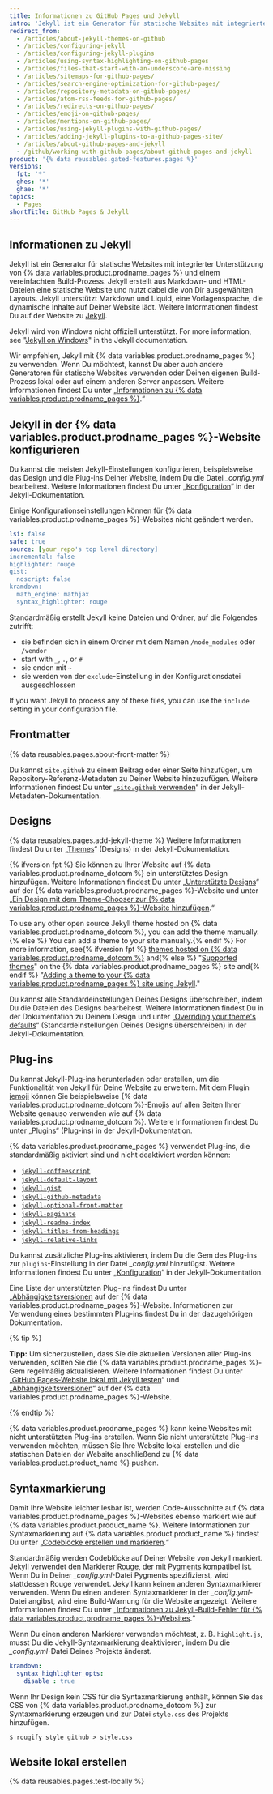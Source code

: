 ```yaml
---
title: Informationen zu GitHub Pages und Jekyll
intro: 'Jekyll ist ein Generator für statische Websites mit integrierter Unterstützung von {% data variables.product.prodname_pages %}.'
redirect_from:
  - /articles/about-jekyll-themes-on-github
  - /articles/configuring-jekyll
  - /articles/configuring-jekyll-plugins
  - /articles/using-syntax-highlighting-on-github-pages
  - /articles/files-that-start-with-an-underscore-are-missing
  - /articles/sitemaps-for-github-pages/
  - /articles/search-engine-optimization-for-github-pages/
  - /articles/repository-metadata-on-github-pages/
  - /articles/atom-rss-feeds-for-github-pages/
  - /articles/redirects-on-github-pages/
  - /articles/emoji-on-github-pages/
  - /articles/mentions-on-github-pages/
  - /articles/using-jekyll-plugins-with-github-pages/
  - /articles/adding-jekyll-plugins-to-a-github-pages-site/
  - /articles/about-github-pages-and-jekyll
  - /github/working-with-github-pages/about-github-pages-and-jekyll
product: '{% data reusables.gated-features.pages %}'
versions:
  fpt: '*'
  ghes: '*'
  ghae: '*'
topics:
  - Pages
shortTitle: GitHub Pages & Jekyll
---
```


## Informationen zu Jekyll

Jekyll ist ein Generator für statische Websites mit integrierter Unterstützung von {% data variables.product.prodname_pages %} und einem vereinfachten Build-Prozess. Jekyll erstellt aus Markdown- und HTML-Dateien eine statische Website und nutzt dabei die von Dir ausgewählten Layouts. Jekyll unterstützt Markdown und Liquid, eine Vorlagensprache, die dynamische Inhalte auf Deiner Website lädt. Weitere Informationen findest Du auf der Website zu [Jekyll](https://jekyllrb.com/).

Jekyll wird von Windows nicht offiziell unterstützt. For more information, see "[Jekyll on Windows](http://jekyllrb.com/docs/windows/#installation)" in the Jekyll documentation.

Wir empfehlen, Jekyll mit {% data variables.product.prodname_pages %} zu verwenden. Wenn Du möchtest, kannst Du aber auch andere Generatoren für statische Websites verwenden oder Deinen eigenen Build-Prozess lokal oder auf einem anderen Server anpassen. Weitere Informationen findest Du unter „[Informationen zu {% data variables.product.prodname_pages %}](/articles/about-github-pages#static-site-generators).“

## Jekyll in der {% data variables.product.prodname_pages %}-Website konfigurieren

Du kannst die meisten Jekyll-Einstellungen konfigurieren, beispielsweise das Design und die Plug-ins Deiner Website, indem Du die Datei *_config.yml* bearbeitest. Weitere Informationen findest Du unter „[Konfiguration](https://jekyllrb.com/docs/configuration/)“ in der Jekyll-Dokumentation.

Einige Konfigurationseinstellungen können für {% data variables.product.prodname_pages %}-Websites nicht geändert werden.

```yaml
lsi: false
safe: true
source: [your repo's top level directory]
incremental: false
highlighter: rouge
gist:
  noscript: false
kramdown:
  math_engine: mathjax
  syntax_highlighter: rouge
```

Standardmäßig erstellt Jekyll keine Dateien und Ordner, auf die Folgendes zutrifft:
- sie befinden sich in einem Ordner mit dem Namen `/node_modules` oder `/vendor`
- start with `_`, `.`, or `#`
- sie enden mit `~`
- sie werden von der `exclude`-Einstellung in der Konfigurationsdatei ausgeschlossen

If you want Jekyll to process any of these files, you can use the `include` setting in your configuration file.

## Frontmatter

{% data reusables.pages.about-front-matter %}

Du kannst `site.github` zu einem Beitrag oder einer Seite hinzufügen, um Repository-Referenz-Metadaten zu Deiner Website hinzuzufügen. Weitere Informationen findest Du unter „[`site.github` verwenden](https://jekyll.github.io/github-metadata/site.github/)“ in der Jekyll-Metadaten-Dokumentation.

## Designs

{% data reusables.pages.add-jekyll-theme %} Weitere Informationen findest Du unter „[Themes](https://jekyllrb.com/docs/themes/)“ (Designs) in der Jekyll-Dokumentation.

{% ifversion fpt %}
Sie können zu Ihrer Website auf {% data variables.product.prodname_dotcom %} ein unterstütztes Design hinzufügen. Weitere Informationen findest Du unter „[Unterstützte Designs](https://pages.github.com/themes/)“ auf der {% data variables.product.prodname_pages %}-Website und unter „[Ein Design mit dem Theme-Chooser zur {% data variables.product.prodname_pages %}-Website hinzufügen](/articles/adding-a-theme-to-your-github-pages-site-with-the-theme-chooser).“

To use any other open source Jekyll theme hosted on {% data variables.product.prodname_dotcom %}, you can add the theme manually.{% else %} You can add a theme to your site manually.{% endif %} For more information, see{% ifversion fpt %} [themes hosted on {% data variables.product.prodname_dotcom %}](https://github.com/topics/jekyll-theme) and{% else %} "[Supported themes](https://pages.github.com/themes/)" on the {% data variables.product.prodname_pages %} site and{% endif %} "[Adding a theme to your {% data variables.product.prodname_pages %} site using Jekyll](/articles/adding-a-theme-to-your-github-pages-site-using-jekyll)."

Du kannst alle Standardeinstellungen Deines Designs überschreiben, indem Du die Dateien des Designs bearbeitest. Weitere Informationen findest Du in der Dokumentation zu Deinem Design und unter „[Overriding your theme's defaults](https://jekyllrb.com/docs/themes/#overriding-theme-defaults)“ (Standardeinstellungen Deines Designs überschreiben) in der Jekyll-Dokumentation.

## Plug-ins

Du kannst Jekyll-Plug-ins herunterladen oder erstellen, um die Funktionalität von Jekyll für Deine Website zu erweitern. Mit dem Plugin [jemoji](https://github.com/jekyll/jemoji) können Sie beispielsweise {% data variables.product.prodname_dotcom %}-Emojis auf allen Seiten Ihrer Website genauso verwenden wie auf {% data variables.product.prodname_dotcom %}. Weitere Informationen findest Du unter „[Plugins](https://jekyllrb.com/docs/plugins/)“ (Plug-ins) in der Jekyll-Dokumentation.

{% data variables.product.prodname_pages %} verwendet Plug-ins, die standardmäßig aktiviert sind und nicht deaktiviert werden können:
- [`jekyll-coffeescript`](https://github.com/jekyll/jekyll-coffeescript)
- [`jekyll-default-layout`](https://github.com/benbalter/jekyll-default-layout)
- [`jekyll-gist`](https://github.com/jekyll/jekyll-gist)
- [`jekyll-github-metadata`](https://github.com/jekyll/github-metadata)
- [`jekyll-optional-front-matter`](https://github.com/benbalter/jekyll-optional-front-matter)
- [`jekyll-paginate`](https://github.com/jekyll/jekyll-paginate)
- [`jekyll-readme-index`](https://github.com/benbalter/jekyll-readme-index)
- [`jekyll-titles-from-headings`](https://github.com/benbalter/jekyll-titles-from-headings)
- [`jekyll-relative-links`](https://github.com/benbalter/jekyll-relative-links)

Du kannst zusätzliche Plug-ins aktivieren, indem Du die Gem des Plug-ins zur `plugins`-Einstellung in der Datei *_config.yml* hinzufügst. Weitere Informationen findest Du unter „[Konfiguration](https://jekyllrb.com/docs/configuration/)“ in der Jekyll-Dokumentation.

Eine Liste der unterstützten Plug-ins findest Du unter „[Abhängigkeitsversionen](https://pages.github.com/versions/) auf der {% data variables.product.prodname_pages %}-Website.  Informationen zur Verwendung eines bestimmten Plug-ins findest Du in der dazugehörigen Dokumentation.

{% tip %}

**Tipp:** Um sicherzustellen, dass Sie die aktuellen Versionen aller Plug-ins verwenden, sollten Sie die {% data variables.product.prodname_pages %}-Gem regelmäßig aktualisieren. Weitere Informationen findest Du unter „[GitHub Pages-Website lokal mit Jekyll testen](/articles/testing-your-github-pages-site-locally-with-jekyll#updating-the-github-pages-gem)“ und „[Abhängigkeitsversionen](https://pages.github.com/versions/)“ auf der {% data variables.product.prodname_pages %}-Website.

{% endtip %}

{% data variables.product.prodname_pages %} kann keine Websites mit nicht unterstützten Plug-ins erstellen. Wenn Sie nicht unterstützte Plug-ins verwenden möchten, müssen Sie Ihre Website lokal erstellen und die statischen Dateien der Website anschließend zu {% data variables.product.product_name %} pushen.

## Syntaxmarkierung

Damit Ihre Website leichter lesbar ist, werden Code-Ausschnitte auf {% data variables.product.prodname_pages %}-Websites ebenso markiert wie auf {% data variables.product.product_name %}. Weitere Informationen zur Syntaxmarkierung auf {% data variables.product.product_name %} findest Du unter „[Codeblöcke erstellen und markieren](/articles/creating-and-highlighting-code-blocks).“

Standardmäßig werden Codeblöcke auf Deiner Website von Jekyll markiert. Jekyll verwendet den Markierer [Rouge](https://github.com/jneen/rouge), der mit [Pygments](http://pygments.org/) kompatibel ist. Wenn Du in Deiner *_config.yml*-Datei Pygments spezifizierst, wird stattdessen Rouge verwendet. Jekyll kann keinen anderen Syntaxmarkierer verwenden. Wenn Du einen anderen Syntaxmarkierer in der *_config.yml*-Datei angibst, wird eine Build-Warnung für die Website angezeigt. Weitere Informationen findest Du unter „[Informationen zu Jekyll-Build-Fehler für {% data variables.product.prodname_pages %}-Websites](/articles/about-jekyll-build-errors-for-github-pages-sites).“

Wenn Du einen anderen Markierer verwenden möchtest, z. B. `highlight.js`, musst Du die Jekyll-Syntaxmarkierung deaktivieren, indem Du die *_config.yml*-Datei Deines Projekts änderst.

```yaml
kramdown:
  syntax_highlighter_opts:
    disable : true
```

Wenn Ihr Design kein CSS für die Syntaxmarkierung enthält, können Sie das CSS von {% data variables.product.prodname_dotcom %} zur Syntaxmarkierung erzeugen und zur Datei `style.css` des Projekts hinzufügen.

```shell
$ rougify style github > style.css
```

## Website lokal erstellen

{% data reusables.pages.test-locally %}
